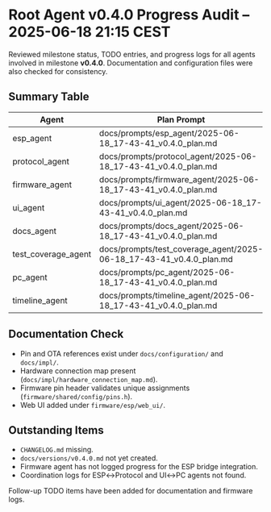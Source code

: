 # Root Agent v0.4.0 Progress Audit – 2025-06-18 21:15 CEST

Reviewed milestone status, TODO entries, and progress logs for all agents involved in milestone **v0.4.0**. Documentation and configuration files were also checked for consistency.

## Summary Table
| Agent | Plan Prompt | Progress Log | Issues |
|-------|-------------|--------------|-------|
| esp_agent | docs/prompts/esp_agent/2025-06-18_17-43-41_v0.4.0_plan.md | docs/progress/2025-06-19_03-22-02_esp_agent_v0.4.0_kickoff.md | Missing coordination log with protocol_agent |
| protocol_agent | docs/prompts/protocol_agent/2025-06-18_17-43-41_v0.4.0_plan.md | docs/progress/2025-06-18_20-45_protocol_agent_esp_commands.md | Missing coordination log |
| firmware_agent | docs/prompts/firmware_agent/2025-06-18_17-43-41_v0.4.0_plan.md | *none* | No progress log recorded |
| ui_agent | docs/prompts/ui_agent/2025-06-18_17-43-41_v0.4.0_plan.md | docs/progress/2025-06-19_04-55-19_ui_agent_web_ui.md | Coordination log with pc_agent missing |
| docs_agent | docs/prompts/docs_agent/2025-06-18_17-43-41_v0.4.0_plan.md | docs/progress/2025-06-19_04-55-19_docs_agent_configuration.md | CHANGELOG.md not created |
| test_coverage_agent | docs/prompts/test_coverage_agent/2025-06-18_17-43-41_v0.4.0_plan.md | docs/progress/2025-06-19_05-54-03_test_coverage_update.md | - |
| pc_agent | docs/prompts/pc_agent/2025-06-18_17-43-41_v0.4.0_plan.md | docs/progress/2025-06-19_09-00-00_pc_agent_ota_config.md | Coordination log missing |
| timeline_agent | docs/prompts/timeline_agent/2025-06-18_17-43-41_v0.4.0_plan.md | docs/progress/2025-06-18_timeline_sync_v0.4.0.md | `docs/versions/v0.4.0.md` pending |

## Documentation Check
- Pin and OTA references exist under `docs/configuration/` and `docs/impl/`.
- Hardware connection map present (`docs/impl/hardware_connection_map.md`).
- Firmware pin header validates unique assignments (`firmware/shared/config/pins.h`).
- Web UI added under `firmware/esp/web_ui/`.

## Outstanding Items
- `CHANGELOG.md` missing.
- `docs/versions/v0.4.0.md` not yet created.
- Firmware agent has not logged progress for the ESP bridge integration.
- Coordination logs for ESP↔Protocol and UI↔PC agents not found.

Follow-up TODO items have been added for documentation and firmware logs.

